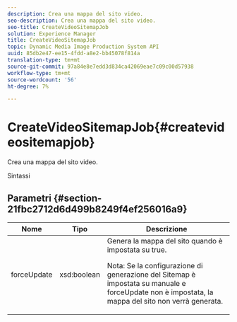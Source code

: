 ```yaml
---
description: Crea una mappa del sito video.
seo-description: Crea una mappa del sito video.
seo-title: CreateVideoSitemapJob
solution: Experience Manager
title: CreateVideoSitemapJob
topic: Dynamic Media Image Production System API
uuid: 85db2e47-ee15-4fdd-a8e2-bb45078f814a
translation-type: tm+mt
source-git-commit: 97a84e8e7edd3d834ca42069eae7c09c00d57938
workflow-type: tm+mt
source-wordcount: '56'
ht-degree: 7%

---
```



# CreateVideoSitemapJob{#createvideositemapjob}

Crea una mappa del sito video.

Sintassi

## Parametri {#section-21fbc2712d6d499b8249f4ef256016a9}

<table id="table_7B459A9D55CE49A38D8A77CBD229033A"> 
 <thead> 
  <tr> 
   <th colname="col1" class="entry"> Nome </th> 
   <th colname="col2" class="entry"> Tipo </th> 
   <th colname="col3" class="entry"> Descrizione </th> 
  </tr> 
 </thead>
 <tbody> 
  <tr> 
   <td colname="col1"> <span class="codeph"> <span class="varname"> forceUpdate</span> </span> </td> 
   <td colname="col2"> <span class="codeph"> xsd:boolean</span> </td> 
   <td colname="col3">Genera la mappa del sito quando è impostata su <span class="codeph"> true</span>. <p><p>Nota: Se la configurazione di generazione del Sitemap è impostata su manuale e <span class="codeph"> forceUpdate</span> non è impostata, la mappa del sito non verrà generata. </p></p></td> 
  </tr> 
 </tbody> 
</table>

